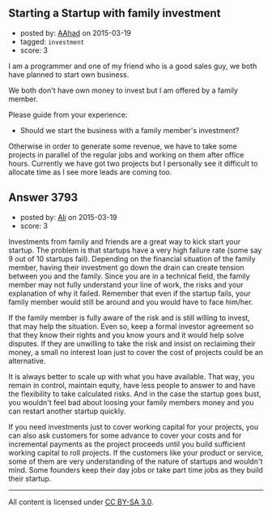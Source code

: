 ## Starting a Startup with family investment

- posted by: [AAhad](https://stackexchange.com/users/2383169/aahad) on 2015-03-19
- tagged: `investment`
- score: 3

I am a programmer and one of my friend who is a good sales guy, we both have planned to start own business.

We both don't have own money to invest but I am offered by a family member.

Please guide from your experience:

 - Should we start the business with a family member's investment? 

Otherwise in order to generate some revenue, we have to take some projects in parallel of the regular jobs and working on them after office hours. Currently we have got two projects but I personally see it difficult to allocate time as I see more leads are coming too.





## Answer 3793

- posted by: [Ali](https://stackexchange.com/users/2815644/ali) on 2015-03-19
- score: 3

Investments from family and friends are a great way to kick start your startup. The problem is that startups have a very high failure rate (some say 9 out of 10 startups fail). Depending on the financial situation of the family member, having their investment go down the drain can create tension between  you and the family. Since you are in a technical field, the family member may not fully understand your line of work, the risks and your explanation of why it failed. Remember that even if the startup fails, your family member would still be around and you would have to face him/her. 

If the family member is fully aware of the risk and is still willing to invest, that may help the situation. Even so, keep a formal investor agreement so that they know their rights and you know yours and it would help solve disputes. If they are unwilling to take the risk and insist on reclaiming their money, a small no interest loan just to cover the cost of projects could be an alternative. 

It is always better to scale up with what you have available. That way, you remain in control, maintain equity, have less people to answer to and have the flexibility to take calculated risks. And in the case the startup goes bust, you wouldn't feel bad about loosing your family members money and you can restart another startup quickly.

If you need investments just to cover working capital for your projects, you can also ask customers for some advance to cover your costs and for incremental payments as the project proceeds until you build sufficient working capital to roll projects. If the customers like your product or service, some of them are very understanding of the nature of startups and wouldn't mind. Some founders keep their day jobs or take part time jobs as they build their startup. 




---

All content is licensed under [CC BY-SA 3.0](https://creativecommons.org/licenses/by-sa/3.0/).
